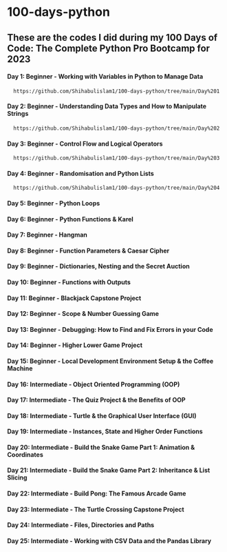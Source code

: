 # 100-days-python

## These are the codes I did during my 100 Days of Code: The Complete Python Pro Bootcamp for 2023

#### Day 1: Beginner - Working with Variables in Python to Manage Data
      https://github.com/Shihabulislam1/100-days-python/tree/main/Day%201
#### Day 2: Beginner - Understanding Data Types and How to Manipulate Strings
      https://github.com/Shihabulislam1/100-days-python/tree/main/Day%202
#### Day 3: Beginner - Control Flow and Logical Operators
      https://github.com/Shihabulislam1/100-days-python/tree/main/Day%203
#### Day 4: Beginner - Randomisation and Python Lists
      https://github.com/Shihabulislam1/100-days-python/tree/main/Day%204
#### Day 5: Beginner - Python Loops
#### Day 6: Beginner - Python Functions & Karel
#### Day 7: Beginner - Hangman
#### Day 8: Beginner - Function Parameters & Caesar Cipher
#### Day 9: Beginner - Dictionaries, Nesting and the Secret Auction
#### Day 10: Beginner - Functions with Outputs
#### Day 11: Beginner - Blackjack Capstone Project
#### Day 12: Beginner - Scope & Number Guessing Game
#### Day 13: Beginner - Debugging: How to Find and Fix Errors in your Code
#### Day 14: Beginner - Higher Lower Game Project
#### Day 15: Beginner - Local Development Environment Setup & the Coffee Machine
#### Day 16: Intermediate - Object Oriented Programming (OOP)
#### Day 17: Intermediate - The Quiz Project & the Benefits of OOP
#### Day 18: Intermediate - Turtle & the Graphical User Interface (GUI)
#### Day 19: Intermediate - Instances, State and Higher Order Functions
#### Day 20: Intermediate - Build the Snake Game Part 1: Animation & Coordinates
#### Day 21: Intermediate - Build the Snake Game Part 2: Inheritance & List Slicing
#### Day 22: Intermediate - Build Pong: The Famous Arcade Game
#### Day 23: Intermediate - The Turtle Crossing Capstone Project
#### Day 24: Intermediate - Files, Directories and Paths
#### Day 25: Intermediate - Working with CSV Data and the Pandas Library